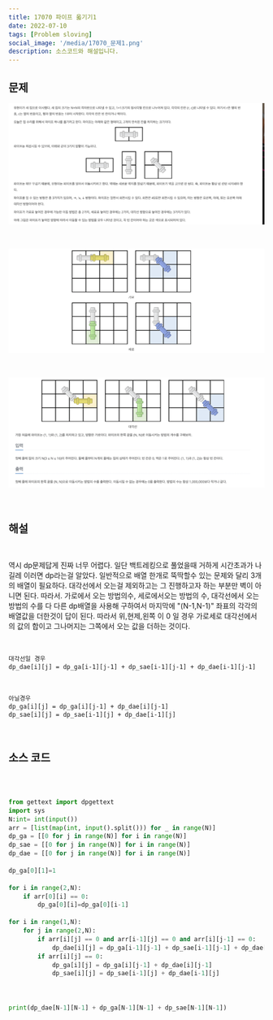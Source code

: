 ```yaml
---
title: 17070 파이프 옯기기1
date: 2022-07-10
tags: [Problem sloving]
social_image: '/media/17070_문제1.png'
description: 소스코드와 해설입니다.
---
```

## 문제

![problem image](/media/17070_문제1.png)

</br>

![problem image](/media/17070_문제2.png)

</br>

![problem image](/media/17070_문제3.png)

</br>

## 해설

</br>

역시 dp문제답게 진짜 너무 어렵다. 일단 백트레킹으로 풀었을때 거하게 시간초과가 나길레 이러면 dp라는걸 알았다.
일반적으로 배열 한개로 뚝딱할수 있는 문제와 달리 3개의 배열이 필요하다.
대각선에서 오는걸 제외하고는 그 진행하고자 하는 부분만 벽이 아니면 된다.
따라서. 가로에서 오는 방법의수, 세로에서오는 방법의 수, 대각선에서 오는 방법의 수를 다 다른 dp배열을 사용해
구하여서 마지막에 "(N-1,N-1)" 좌표의 각각의 배열값을 더한것이 답이 된다.
따라서 위,현제,왼쪽 이 0 일 경우 가로세로 대각선에서 의 값의 합이고 그나머지는 그쪽에서 오는 값을 더하는 것이다.

</br>

```
대각선일 경우
dp_dae[i][j] = dp_ga[i-1][j-1] + dp_sae[i-1][j-1] + dp_dae[i-1][j-1]
```

</br>

```
아닐경우
dp_ga[i][j] = dp_ga[i][j-1] + dp_dae[i][j-1]
dp_sae[i][j] = dp_sae[i-1][j] + dp_dae[i-1][j]
```
</br>

## 소스 코드
</br>





```python

from gettext import dpgettext
import sys
N:int= int(input())
arr = [list(map(int, input().split())) for _ in range(N)]
dp_ga = [[0 for j in range(N)] for i in range(N)]
dp_sae = [[0 for j in range(N)] for i in range(N)]
dp_dae = [[0 for j in range(N)] for i in range(N)]

dp_ga[0][1]=1

for i in range(2,N):
    if arr[0][i] == 0:
        dp_ga[0][i]=dp_ga[0][i-1]

for i in range(1,N):
    for j in range(2,N):
        if arr[i][j] == 0 and arr[i-1][j] == 0 and arr[i][j-1] == 0:
            dp_dae[i][j] = dp_ga[i-1][j-1] + dp_sae[i-1][j-1] + dp_dae[i-1][j-1]
        if arr[i][j] == 0:
            dp_ga[i][j] = dp_ga[i][j-1] + dp_dae[i][j-1]
            dp_sae[i][j] = dp_sae[i-1][j] + dp_dae[i-1][j]
        


print(dp_dae[N-1][N-1] + dp_ga[N-1][N-1] + dp_sae[N-1][N-1])


```